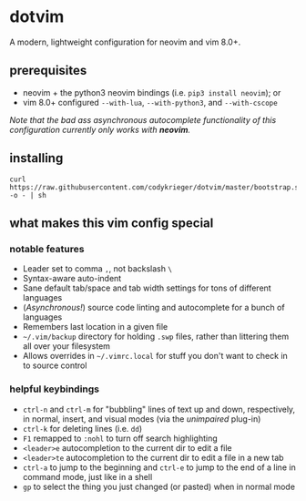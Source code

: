 # dotvim

A modern, lightweight configuration for neovim and vim 8.0+.

## prerequisites

- neovim + the python3 neovim bindings (i.e. `pip3 install neovim`); or
- vim 8.0+ configured `--with-lua`, `--with-python3`, and `--with-cscope`

_Note that the bad ass asynchronous autocomplete functionality of this
configuration currently only works with **neovim**._

## installing

```
curl https://raw.githubusercontent.com/codykrieger/dotvim/master/bootstrap.sh -o - | sh
```

## what makes this vim config special

### notable features

- Leader set to comma `,`, not backslash `\`
- Syntax-aware auto-indent
- Sane default tab/space and tab width settings for tons of different languages
- (_Asynchronous!_) source code linting and autocomplete for a bunch of languages
- Remembers last location in a given file
- `~/.vim/backup` directory for holding `.swp` files, rather than littering them
  all over your filesystem
- Allows overrides in `~/.vimrc.local` for stuff you don't want to check in to
  source control

### helpful keybindings

- `ctrl-n` and `ctrl-m` for "bubbling" lines of text up and down, respectively,
  in normal, insert, and visual modes (via the _unimpaired_ plug-in)
- `ctrl-k` for deleting lines (i.e. `dd`)
- `F1` remapped to `:nohl` to turn off search highlighting
- `<leader>e` autocompletion to the current dir to edit a file
- `<leader>te` autocompletion to the current dir to edit a file in a new tab
- `ctrl-a` to jump to the beginning and `ctrl-e` to jump to the end of a line in
  command mode, just like in a shell
- `gp` to select the thing you just changed (or pasted) when in normal mode
